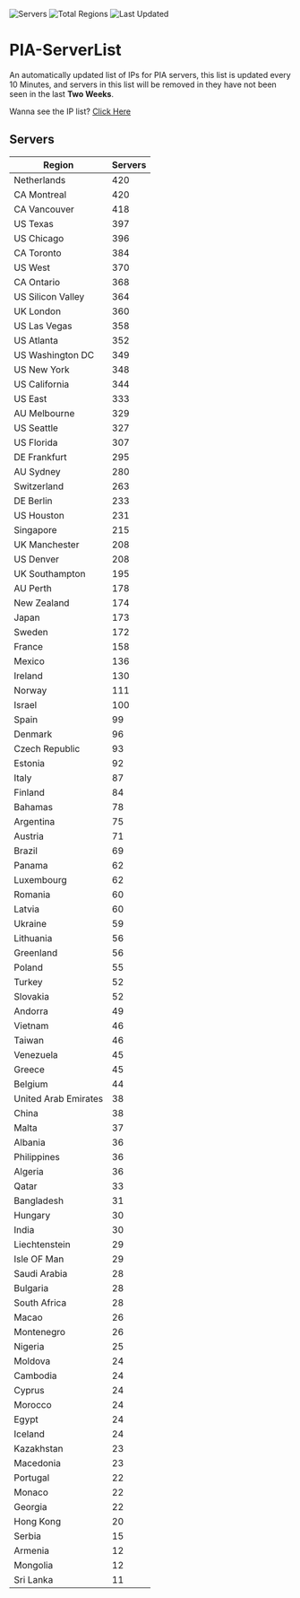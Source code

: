 ![Servers](https://img.shields.io/badge/Servers-12,987-darkgreen)
![Total Regions](https://img.shields.io/badge/Total_Regions-97-darkgreen)
![Last Updated](https://img.shields.io/badge/Last_Updated-April_29_2024_17:20_EDT-darkgreen)

# PIA-ServerList
An automatically updated list of IPs for PIA servers, this list is updated every 10 Minutes, and servers in this list will be removed in they have not been seen in the last **Two Weeks**.

Wanna see the IP list? [Click Here](./servers.json)

## Servers
| Region               | Servers |
|----------------------|---------|
| Netherlands | 420 |
| CA Montreal | 420 |
| CA Vancouver | 418 |
| US Texas | 397 |
| US Chicago | 396 |
| CA Toronto | 384 |
| US West | 370 |
| CA Ontario | 368 |
| US Silicon Valley | 364 |
| UK London | 360 |
| US Las Vegas | 358 |
| US Atlanta | 352 |
| US Washington DC | 349 |
| US New York | 348 |
| US California | 344 |
| US East | 333 |
| AU Melbourne | 329 |
| US Seattle | 327 |
| US Florida | 307 |
| DE Frankfurt | 295 |
| AU Sydney | 280 |
| Switzerland | 263 |
| DE Berlin | 233 |
| US Houston | 231 |
| Singapore | 215 |
| UK Manchester | 208 |
| US Denver | 208 |
| UK Southampton | 195 |
| AU Perth | 178 |
| New Zealand | 174 |
| Japan | 173 |
| Sweden | 172 |
| France | 158 |
| Mexico | 136 |
| Ireland | 130 |
| Norway | 111 |
| Israel | 100 |
| Spain | 99 |
| Denmark | 96 |
| Czech Republic | 93 |
| Estonia | 92 |
| Italy | 87 |
| Finland | 84 |
| Bahamas | 78 |
| Argentina | 75 |
| Austria | 71 |
| Brazil | 69 |
| Panama | 62 |
| Luxembourg | 62 |
| Romania | 60 |
| Latvia | 60 |
| Ukraine | 59 |
| Lithuania | 56 |
| Greenland | 56 |
| Poland | 55 |
| Turkey | 52 |
| Slovakia | 52 |
| Andorra | 49 |
| Vietnam | 46 |
| Taiwan | 46 |
| Venezuela | 45 |
| Greece | 45 |
| Belgium | 44 |
| United Arab Emirates | 38 |
| China | 38 |
| Malta | 37 |
| Albania | 36 |
| Philippines | 36 |
| Algeria | 36 |
| Qatar | 33 |
| Bangladesh | 31 |
| Hungary | 30 |
| India | 30 |
| Liechtenstein | 29 |
| Isle OF Man | 29 |
| Saudi Arabia | 28 |
| Bulgaria | 28 |
| South Africa | 28 |
| Macao | 26 |
| Montenegro | 26 |
| Nigeria | 25 |
| Moldova | 24 |
| Cambodia | 24 |
| Cyprus | 24 |
| Morocco | 24 |
| Egypt | 24 |
| Iceland | 24 |
| Kazakhstan | 23 |
| Macedonia | 23 |
| Portugal | 22 |
| Monaco | 22 |
| Georgia | 22 |
| Hong Kong | 20 |
| Serbia | 15 |
| Armenia | 12 |
| Mongolia | 12 |
| Sri Lanka | 11 |